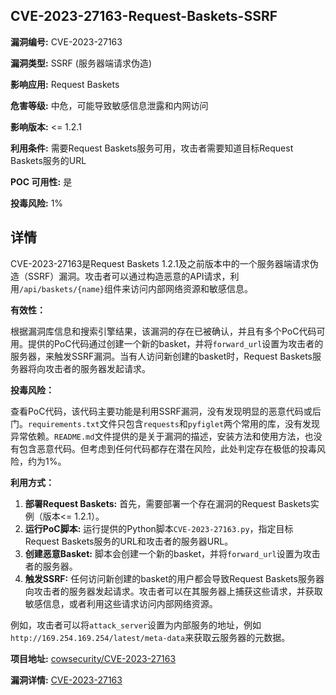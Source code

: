 ## CVE-2023-27163-Request-Baskets-SSRF

**漏洞编号:** CVE-2023-27163

**漏洞类型:** SSRF (服务器端请求伪造)

**影响应用:** Request Baskets

**危害等级:** 中危，可能导致敏感信息泄露和内网访问

**影响版本:** <= 1.2.1

**利用条件:** 需要Request Baskets服务可用，攻击者需要知道目标Request Baskets服务的URL

**POC 可用性:** 是

**投毒风险:** 1%

## 详情

CVE-2023-27163是Request Baskets 1.2.1及之前版本中的一个服务器端请求伪造（SSRF）漏洞。攻击者可以通过构造恶意的API请求，利用`/api/baskets/{name}`组件来访问内部网络资源和敏感信息。

**有效性：**

根据漏洞库信息和搜索引擎结果，该漏洞的存在已被确认，并且有多个PoC代码可用。提供的PoC代码通过创建一个新的basket，并将`forward_url`设置为攻击者的服务器，来触发SSRF漏洞。当有人访问新创建的basket时，Request Baskets服务器将向攻击者的服务器发起请求。

**投毒风险：**

查看PoC代码，该代码主要功能是利用SSRF漏洞，没有发现明显的恶意代码或后门。`requirements.txt`文件只包含`requests`和`pyfiglet`两个常用的库，没有发现异常依赖。`README.md`文件提供的是关于漏洞的描述，安装方法和使用方法，也没有包含恶意代码。但考虑到任何代码都存在潜在风险，此处判定存在极低的投毒风险，约为1%。

**利用方式：**

1.  **部署Request Baskets:** 首先，需要部署一个存在漏洞的Request Baskets实例（版本<= 1.2.1）。
2.  **运行PoC脚本:** 运行提供的Python脚本`CVE-2023-27163.py`，指定目标Request Baskets服务的URL和攻击者的服务器URL。
3.  **创建恶意Basket:** 脚本会创建一个新的basket，并将`forward_url`设置为攻击者的服务器。
4.  **触发SSRF:** 任何访问新创建的basket的用户都会导致Request Baskets服务器向攻击者的服务器发起请求。攻击者可以在其服务器上捕获这些请求，并获取敏感信息，或者利用这些请求访问内部网络资源。

例如，攻击者可以将`attack_server`设置为内部服务的地址，例如`http://169.254.169.254/latest/meta-data`来获取云服务器的元数据。


**项目地址:** [cowsecurity/CVE-2023-27163](https://github.com/cowsecurity/CVE-2023-27163)

**漏洞详情:** [CVE-2023-27163](https://nvd.nist.gov/vuln/detail/CVE-2023-27163)